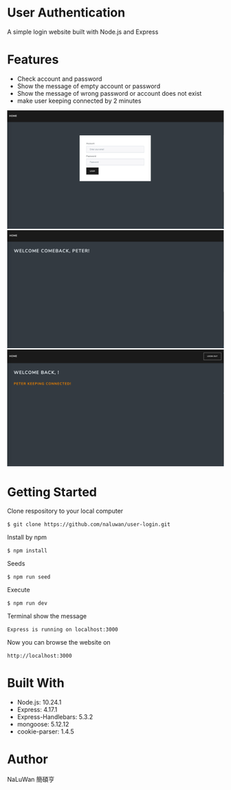 # User Authentication 
A simple login website built with Node.js and Express

# Features
* Check account and password
* Show the message of empty account or password
* Show the message of wrong password or account does not exist
* make user keeping connected by 2 minutes

![image](login.png)
![image](welcome.png)
![image](keepingConnect.png)

# Getting Started
Clone respository to your local computer
```
$ git clone https://github.com/naluwan/user-login.git
```
Install by npm
```
$ npm install
```
Seeds
```
$ npm run seed
```
Execute
```
$ npm run dev
```
Terminal show the message
```
Express is running on localhost:3000
```
Now you can browse the website on
```
http://localhost:3000
```
# Built With
* Node.js: 10.24.1
* Express: 4.17.1
* Express-Handlebars: 5.3.2
* mongoose: 5.12.12
* cookie-parser: 1.4.5

# Author
NaLuWan 簡碩亨